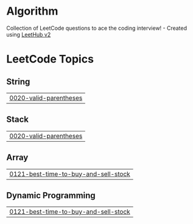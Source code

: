 # Algorithm
Collection of LeetCode questions to ace the coding interview! - Created using [LeetHub v2](https://github.com/arunbhardwaj/LeetHub-2.0)

<!---LeetCode Topics Start-->
# LeetCode Topics
## String
|  |
| ------- |
| [0020-valid-parentheses](https://github.com/jin123457/Algorithm/tree/master/0020-valid-parentheses) |
## Stack
|  |
| ------- |
| [0020-valid-parentheses](https://github.com/jin123457/Algorithm/tree/master/0020-valid-parentheses) |
## Array
|  |
| ------- |
| [0121-best-time-to-buy-and-sell-stock](https://github.com/jin123457/Algorithm/tree/master/0121-best-time-to-buy-and-sell-stock) |
## Dynamic Programming
|  |
| ------- |
| [0121-best-time-to-buy-and-sell-stock](https://github.com/jin123457/Algorithm/tree/master/0121-best-time-to-buy-and-sell-stock) |
<!---LeetCode Topics End-->